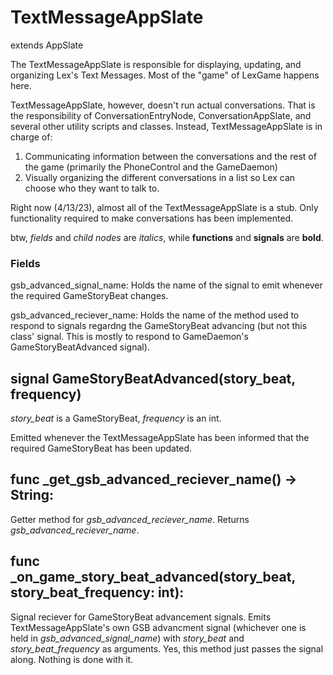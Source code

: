 # TextMessageAppSlate
extends AppSlate

The TextMessageAppSlate is responsible for displaying, updating, and organizing Lex's Text Messages. Most of the "game" of LexGame happens here.

TextMessageAppSlate, however, doesn't run actual conversations. That is the responsibility of ConversationEntryNode, ConversationAppSlate, and several other utility scripts and classes. Instead, TextMessageAppSlate is in charge of:
1. Communicating information between the conversations and the rest of the game (primarily the PhoneControl and the GameDaemon)
2. Visually organizing the different conversations in a list so Lex can choose who they want to talk to.

Right now (4/13/23), almost all of the TextMessageAppSlate is a stub. Only functionality required to make conversations has been implemented.

btw, _fields_ and _child nodes_ are _italics_, while **functions** and **signals** are **bold**.

### Fields
gsb_advanced_signal_name: Holds the name of the signal to emit whenever the required GameStoryBeat changes.

gsb_advanced_reciever_name: Holds the name of the method used to respond to signals regardng the GameStoryBeat advancing (but not this class' signal. This is mostly to respond to GameDaemon's GameStoryBeatAdvanced signal).

## signal GameStoryBeatAdvanced(story_beat, frequency)
_story_beat_ is a GameStoryBeat, _frequency_ is an int.

Emitted whenever the TextMessageAppSlate has been informed that the required GameStoryBeat has been updated.

## func _get_gsb_advanced_reciever_name() -> String:
Getter method for _gsb_advanced_reciever_name_. Returns _gsb_advanced_reciever_name_.

## func _on_game_story_beat_advanced(story_beat, story_beat_frequency: int):
Signal reciever for GameStoryBeat advancement signals. Emits TextMessageAppSlate's own GSB advancment signal (whichever one is held in _gsb_advanced_signal_name_) with _story_beat_ and _story_beat_frequency_ as arguments. Yes, this method just passes the signal along. Nothing is done with it.